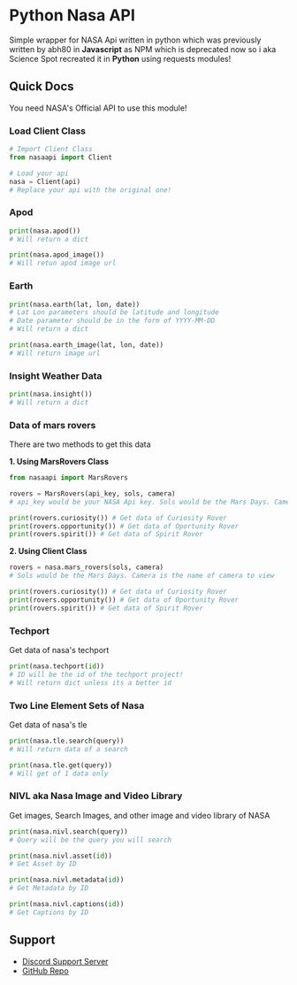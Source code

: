 # Python Nasa API

Simple wrapper for NASA Api written in python which was previously written by abh80 in **Javascript** as NPM which is deprecated now so i aka Science Spot recreated it in **Python** using requests modules!

## Quick Docs

You need NASA's Official API to use this module!

### Load Client Class

```py
# Import Client Class
from nasaapi import Client

# Load your api
nasa = Client(api)
# Replace your api with the original one!
```

### Apod

```py
print(nasa.apod())
# Will return a dict

print(nasa.apod_image())
# Will retun apod image url
```

### Earth

```py
print(nasa.earth(lat, lon, date))
# Lat Lon parameters should be latitude and longitude
# Date parameter should be in the form of YYYY-MM-DD
# Will return a dict

print(nasa.earth_image(lat, lon, date))
# Will return image url
```

### Insight Weather Data

```py
print(nasa.insight())
# Will return a dict
```

### Data of mars rovers

There are two methods to get this data

**1. Using MarsRovers Class**

```py
from nasaapi import MarsRovers

rovers = MarsRovers(api_key, sols, camera)
# api_key would be your NASA Api key. Sols would be the Mars Days. Camera is the name of camera to view

print(rovers.curiosity()) # Get data of Curiosity Rover
print(rovers.opportunity()) # Get data of Oportunity Rover
print(rovers.spirit()) # Get data of Spirit Rover
```

**2. Using Client Class**

```py
rovers = nasa.mars_rovers(sols, camera)
# Sols would be the Mars Days. Camera is the name of camera to view

print(rovers.curiosity()) # Get data of Curiosity Rover
print(rovers.opportunity()) # Get data of Oportunity Rover
print(rovers.spirit()) # Get data of Spirit Rover
```

### Techport

Get data of nasa's techport

```py
print(nasa.techport(id))
# ID will be the id of the techport project!
# Will return dict unless its a better id
```

### Two Line Element Sets of Nasa

Get data of nasa's tle

```py
print(nasa.tle.search(query))
# Will return data of a search

print(nasa.tle.get(query))
# Will get of 1 data only
```

### NIVL aka Nasa Image and Video Library

Get images, Search Images, and other image and video library of NASA

```py
print(nasa.nivl.search(query))
# Query will be the query you will search

print(nasa.nivl.asset(id))
# Get Asset by ID

print(nasa.nivl.metadata(id))
# Get Metadata by ID

print(nasa.nivl.captions(id))
# Get Captions by ID
```

## Support

- [Discord Support Server](https://discord.gg/FrduEZd)
- [GitHub Repo](https://github.com/Scientific-Guy/python-nasa-api)
